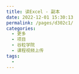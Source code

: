 ```yaml
---
title: 读Excel - 副本
date: 2022-12-01 15:30:13
permalink: /pages/d302c1/
categories:
  - 更多
  - 项目
  - 谷粒学院
  - 课程视频上传
tags:
  - 
---
```

